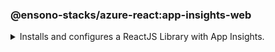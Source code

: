 ### @ensono-stacks/azure-react:app-insights-web

<details>
<summary>Installs and configures a ReactJS Library with App Insights.</summary>

This enables the following:

- Tracking of router changes
- React components usage statistics


This generator will create a new ReactJS Library with [applicationinsights reactjs](https://www.npmjs.com/package/@microsoft/applicationinsights-react-js) and [applicationinsights web](https://www.npmjs.com/package/@microsoft/applicationinsights-web) npm packages installed and configured for you. This can then be imported an used in an existing ReactJs application.

## Usage

```bash
nx generate @ensono-stacks/azure-react:app-insights-web
```


:::caution

App insights requires the connection string environment variable to be set to the value set within Azure. The name of the connection string variable is set in the generator options `--connectionString`. Please see [documentation on connection strings](https://learn.microsoft.com/en-gb/azure/azure-monitor/app/sdk-connection-string?tabs=net) for more information

:::

### Command line arguments

The following command line arguments are available:

| Option            | Description                                               | Type      | Required |
| ---               | --------------------------------------------------------- | ---       | --- |
| --name         | Library name                                      | string    | Required |
| --connectionString  | The env variable for the connection string.        | string    | Required |
| --directory          | A directory where the lib is placed.          | string    | Optional |
| --importPath          | What import path would you like to use for the library?.          | string    | Optional |
| --tags          | Add tags to the library (used for linting).          | string    | Optional |

### Generator Output

- Adds an app insights config file
```json title="/src/app-insights-config.ts"
// eslint-disable-next-line import/no-extraneous-dependencies
import {
  DistributedTracingModes,
  IConfig,
} from '@microsoft/applicationinsights-common';
// eslint-disable-next-line import/no-extraneous-dependencies
import type { IConfiguration } from '@microsoft/applicationinsights-core-js';

const appInsightConfig: IConfiguration & IConfig = {
  enableAutoRouteTracking: false,
  enableCorsCorrelation: true,
  enableRequestHeaderTracking: true,
  enableResponseHeaderTracking: true,
  disableFetchTracking: false,
  distributedTracingMode: DistributedTracingModes.AI_AND_W3C,
  enableAjaxPerfTracking: true
};

export default appInsightConfig;
```

- Adds a telemetry provider 
```json title="/src/telemetry-provider.tsx"
import {
  ReactPlugin,
  AppInsightsContext,
} from '@microsoft/applicationinsights-react-js';
import { ApplicationInsights } from '@microsoft/applicationinsights-web';
import { FC, ReactNode } from 'react';

import appInsightConfig from './app-insights-config';

const reactPlugin = new ReactPlugin();
const connectionString = process.env.<%= connectionString %>;

export const appInsights = new ApplicationInsights({
  config: {
    connectionString,
    ...appInsightConfig,
    extensions: [reactPlugin],
  },
});

if (!appInsights.appInsights.isInitialized()) {
  appInsights.loadAppInsights();
}

export const TelemetryProvider: FC<{ children?: ReactNode }> = ({ children }) => (
  <AppInsightsContext.Provider value={reactPlugin}>
    {children}
  </AppInsightsContext.Provider>
);
```

- Installs and adds microsoft applicationinsights packages to package.json
```json title="/package.json"
  "dependencies": {
    ...OtherDependencies
    "@microsoft/applicationinsights-react-js": "3.4.0",
    "@microsoft/applicationinsights-web": "2.8.9",
  }
}
```

### Using Application Insights 

To use the Application Insights react hooks within your application please import the generated library and wrap your application in the TelemetryProvider installed by the generator for example 

```json 
import NxWelcome from './nx-welcome';
import { TelemetryProvider } from 'packages/nameOfGeneratedAppInsightsLibrary/src';

export function App() {
    return (
        <TelemetryProvider>
            <NxWelcome title="welcome title" />
            <div />
        </TelemetryProvider>
    );
}

export default App;

```

From here a `useAppInsightsContext` hook will be available to use anywhere within your ReactJs App. For example
```json 
import React from "react";
import { useAppInsightsContext } from "@microsoft/applicationinsights-react-js";

const MyComponent = () => {
    const appInsights = useAppInsightsContext();
    const metricData = {
        average: engagementTime,
        name: "React Component Engaged Time (seconds)",
        sampleCount: 1
      };
    const additionalProperties = { "Component Name": 'MyComponent' };
    appInsights.trackMetric(metricData, additionalProperties);
    
    return (
        <h1>My Component</h1>
    );
}
export default MyComponent;
```

Full documentation and a getting started guide can be found at [React plug-in for Application Insights JavaScript SDK](https://learn.microsoft.com/en-gb/azure/azure-monitor/app/javascript-react-plugin)
</details>